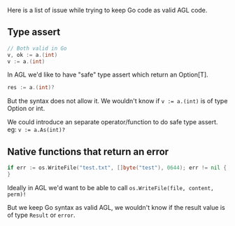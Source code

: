 Here is a list of issue while trying to keep Go code as valid AGL code.

## Type assert
```go
// Both valid in Go
v, ok := a.(int)
v := a.(int)
```

In AGL we'd like to have "safe" type assert which return an Option[T].  

```go
res := a.(int)?
```
But the syntax does not allow it. We wouldn't know if `v := a.(int)` is of type Option or int.  

We could introduce an separate operator/function to do safe type assert. eg: `v := a.As(int)?`  

## Native functions that return an error

```go
if err := os.WriteFile("test.txt", []byte("test"), 0644); err != nil {
}
```

Ideally in AGL we'd want to be able to call `os.WriteFile(file, content, perm)!`  

But we keep Go syntax as valid AGL, we wouldn't know if the result value is of type `Result` or `error`.  
